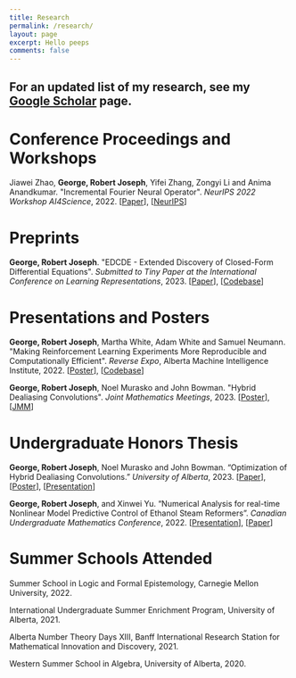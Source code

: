 ```yaml
---
title: Research
permalink: /research/
layout: page
excerpt: Hello peeps
comments: false
---
```


## For an updated list of my research, see my [Google Scholar](https://scholar.google.ca/citations?view_op=list_works&hl=en&hl=en&user=5P1Uwy4AAAAJ) page.

# Conference Proceedings and Workshops
Jiawei Zhao, **George, Robert Joseph**, Yifei Zhang, Zongyi Li and Anima Anandkumar. "Incremental Fourier Neural Operator". *NeurIPS 2022 Workshop AI4Science*, 2022. [[Paper](https://arxiv.org/pdf/2211.15188.pdf)], [[NeurIPS](https://nips.cc/Conferences/2022/ScheduleMultitrack?event=57971)]
<br>

# Preprints

**George, Robert Joseph**. "EDCDE - Extended Discovery of Closed-Form Differential Equations". *Submitted to Tiny Paper at the International Conference on Learning Representations*, 2023. [[Paper](https://openreview.net/forum?id=EVz_vcZQvvg&referrer=%5BAuthor%20Console%5D(%2Fgroup%3Fid%3DICLR.cc%2F2023%2FTinyPapers%2FAuthors%23your-submissions))], [[Codebase](https://github.com/Robertboy18/EDCDE-ICLR-2023)]
<br>

# Presentations and Posters

**George, Robert Joseph**, Martha White, Adam White and Samuel Neumann. "Making Reinforcement Learning Experiments More Reproducible and Computationally Efficient". *Reverse Expo*, Alberta Machine Intelligence Institute, 2022. [[Poster](https://drive.google.com/file/d/1ZlcmJao2NMlmXMtEz8H5J7Ob73Csu9Vx/view?usp=sharing)], [[Codebase](https://github.com/Robertboy18/MinAtar-Faster)]

**George, Robert Joseph**, Noel Murasko and John Bowman. "Hybrid Dealiasing Convolutions". *Joint Mathematics Meetings*, 2023. [[Poster](https://drive.google.com/file/d/1ii8Qxf0Mep_FKn7detATZGF5YALaveyE/view?usp=sharing)], [[JMM](https://meetings.ams.org/math/jmm2023/meetingapp.cgi/Paper/22815)]
<br>

# Undergraduate Honors Thesis
**George, Robert Joseph**, Noel Murasko and John Bowman. “Optimization of Hybrid Dealiasing Convolutions.” *University of Alberta*, 2023. [[Paper]()], [[Poster](https://drive.google.com/file/d/1VuqCO31T6Y9PkJzNKPvI6qplXcPUQ13k/view?usp=sharing)], [[Presentation](https://drive.google.com/file/d/1IXXeSwpm1xZwBjI-MkWbskTEsJKsxl8p/view?usp=sharing)]

**George, Robert Joseph**, and Xinwei Yu. “Numerical Analysis for real-time Nonlinear Model Predictive Control of Ethanol Steam Reformers”. *Canadian Undergraduate Mathematics Conference*, 2022. [[Presentation](https://drive.google.com/file/d/1MCHo2Xm4mAOPN3tUEdZM9OKghdmh0nNq/view?usp=sharing)], [[Paper](https://arxiv.org/abs/2210.13745)]
<br>

# Summer Schools Attended

Summer School in Logic and Formal Epistemology, Carnegie Mellon University, 2022.

International Undergraduate Summer Enrichment Program, University of Alberta, 2021.

Alberta Number Theory Days XIII, Banff International Research Station for Mathematical Innovation and Discovery, 2021.

Western Summer School in Algebra, University of Alberta, 2020.

 

<!--**Joseph, Robert**, “Statistical Machine Learning - Analysis of Cardiovascular diseases.” International Undergraduate Summer Enrichment Program, University of Alberta, 2021.-->

<!--**Joseph, Robert** and Paul Buckingham ”Riemann ζ(2k) using Fourier Analysis” Undergraduate Number Theory Society, University of Alberta, 2020. [[Paper](https://www.scribd.com/document/462045997/Riemann-zeta-2k-Using-Fourier-Analysis#from_embed)]-->